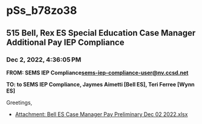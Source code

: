# pSs_b78zo38
## 515 Bell, Rex ES Special Education Case Manager Additional Pay IEP Compliance
### Dec 2, 2022, 4:36:05 PM
**FROM: SEMS IEP Compliance<sems-iep-compliance-user@nv.ccsd.net>**

**TO: to SEMS IEP Compliance, Jaymes Aimetti [Bell ES], Teri Ferree [Wynn ES]**


Greetings, 





* [Attachment: Bell ES Case Manager Pay Preliminary Dec 02 2022.xlsx](pSs_b78zo38-attachment-1.xlsx)
